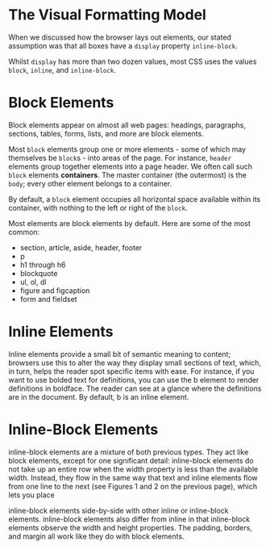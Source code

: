 # The Visual Formatting Model

When we discussed how the browser lays out elements, our stated assumption was that
all boxes have a `display` property `inline-block`.

Whilst `display` has more than two dozen values, most CSS uses the values `block`,
`inline`, and `inline-block`.

# Block Elements

Block elements appear on almost all web pages: headings, paragraphs, sections, tables, forms, lists,
and more are block elements.

Most `block` elements group one or more elements - some of which may themselves be `block`s - into
areas of the page. For instance, `header` elements group together elements into a page header. We
often call such `block` elements **containers**. The master container (the outermost) is the `body`;
every other element belongs to a container.

By default, a `block` element occupies all horizontal space available within its container, with
nothing to the left or right of the `block`.

Most elements are block elements by default. Here are some of the most common:

- section, article, aside, header, footer
- p
- h1 through h6
- blockquote
- ul, ol, dl
- figure and figcaption
- form and fieldset

# Inline Elements

Inline elements provide a small bit of semantic meaning to content; browsers use this to alter the way they display small sections of text, which, in turn, helps the reader spot specific items with ease. For instance, if you want to use bolded text for definitions, you can use the b element to render definitions in boldface. The reader can see at a glance where the definitions are in the document. By default, b is an inline element.

# Inline-Block Elements

inline-block elements are a mixture of both previous types. They act like block elements, except for one significant detail: inline-block elements do not take up an entire row when the width property is less than the available width. Instead, they flow in the same way that text and inline elements flow from one line to the next (see Figures 1 and 2 on the previous page), which lets you place

inline-block elements side-by-side with other inline or inline-block elements.
inline-block elements also differ from inline in that inline-block elements observe the width and height properties. The padding, borders, and margin all work like they do with block elements.
